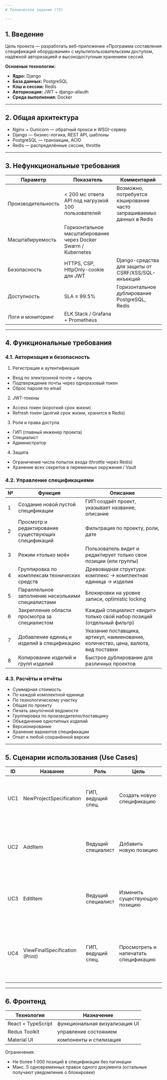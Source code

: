 ```yaml
---
# Техническое задание (ТЗ)

---
```


## 1. Введение

Цель проекта — разработать веб-приложение «Программа составления спецификаций оборудования» с мультипользовательским
доступом, надёжной авторизацией и высокодоступным хранением сессий.

**Основные технологии:**

- **Ядро:** Django
- **База данных:** PostgreSQL
- **Кэш и сессии:** Redis
- **Авторизация:** JWT + django-allauth
- **Среда выполнения:** Docker

---

## 2. Общая архитектура

- Nginx + Gunicorn — обратный прокси и WSGI-сервер
- Django — бизнес-логика, REST API, шаблоны
- PostgreSQL — транзакции, ACID
- Redis — распределённые сессии, throttle

---

## 3. Нефункциональные требования

| Параметр           | Показатель                                                     | Комментарий                                                          |
|--------------------|----------------------------------------------------------------|----------------------------------------------------------------------|
| Производительность | < 200 мс ответа API под нагрузкой 100 пользователей            | Возможно, потребуется кэширование часто запрашиваемых данных в Redis |
| Масштабируемость   | Горизонтальное масштабирование через Docker Swarm / Kubernetes |                                                                      |
| Безопасность       | HTTPS, CSP, HttpOnly-cookie для JWT                            | Django-средства для защиты от CSRF/XSS/SQL-инъекций                  |
| Доступность        | SLA ≥ 99.5%                                                    | Горизонтальное дублирование PostgreSQL, Redis                        |
| Логи и мониторинг  | ELK Stack / Grafana + Prometheus                               |                                                                      |

---

## 4. Функциональные требования

### 4.1. Авторизация и безопасность

1. Регистрация и аутентификация

- Вход по электронной почте + пароль
- Подтверждение почты через одноразовый токен
- Сброс пароля по email

2. JWT-токены

- Access токен (короткий срок жизни)
- Refresh токен (долгий срок жизни, хранится в Redis)

3. Роли и права доступа

- ГИП (главный инженер проекта)
- Специалист
- Администратор

4. Защита

- Ограничение числа попыток входа (throttle через Redis)
- Хранение всех секретов в переменных окружения / Vault

### 4.2. Управление спецификациями

| № | Функция                                             | Описание                                                                           |
|---|-----------------------------------------------------|------------------------------------------------------------------------------------|
| 1 | Создание новой пустой спецификации                  | ГИП создаёт проект, указывает название, описание                                   |
| 2 | Просмотр и редактирование существующих спецификаций | Фильтрация по проекту, роли, дате                                                  |
| 3 | Режим «только моё»                                  | Пользователь видит и редактирует только свои позиции (или группы)                  |
| 4 | Группировка по комплексам технических средств       | Древовидная структура: комплекс → комплектная единица → изделия                    |
| 5 | Параллельное заполнение несколькими специалистами   | Блокировки на уровне записи, optimistic locking                                    |
| 6 | Закрепление области просмотра за специалистом       | Каждый специалист «видит» только свой набор позиций (отдельный фильтр)             |
| 7 | Добавление единиц и изделий в спецификацию          | Указание поставщика, артикул, наименование, количество, цена, валюта, вид поставки |
| 8 | Копирование изделий и групп изделий                 | Быстрое дублирование для различных проектов                                        |

### 4.3. Расчёты и отчёты

- Суммарная стоимость
- По каждой комплектной единице
- По технологическому участку
- Общая по проекту
- Печать закупочной ведомости
- Группировка по производителю/поставщику
- Объединение однотипных изделий
- Версионирование
- Хранение вариантов спецификации
- Откат к любой сохранённой версии

---

## 5. Сценарии использования (Use Cases)

| ID  | Название                       | Роль               | Цель                                  | Описание                                                                                           |
|-----|--------------------------------|--------------------|---------------------------------------|----------------------------------------------------------------------------------------------------|
| UC1 | NewProjectSpecification        | ГИП, ведущий спец. | Создать новую спецификацию            | ГИП создаёт пустой проект → определяет комплексы → добавляет комплектные единицы                   |
| UC2 | AddItem                        | Ведущий специалист | Добавить новую позицию                | Открыть нужную спецификацию → выбрать комплекс → добавить изделие → указать все параметры          |
| UC3 | EditItem                       | Ведущий специалист | Изменить существующую позицию         | Открыть спецификацию → найти изделие → отредактировать данные (цена, количество и т.д.)            |
| UC4 | ViewFinalSpecification (Print) | ГИП, ведущий спец. | Просмотреть и напечатать спецификацию | Открыть спецификацию → сгенерировать PDF/Excel → вывести итоговые суммы и ведомость по поставщикам |

---

## 6. Фронтенд

| Технология         | Назначение                     |
|--------------------|--------------------------------|
| React + TypeScript | функциональная визуализация UI |
| Redux Toolkit      | управление состоянием          |
| Material UI        | компоненты и стилизация        |

Ограничения:

- Не более 1 000 позиций в спецификации без пагинации
- Макс. 5 одновременных правок одного документа (остальные получают уведомление о блокировке)


